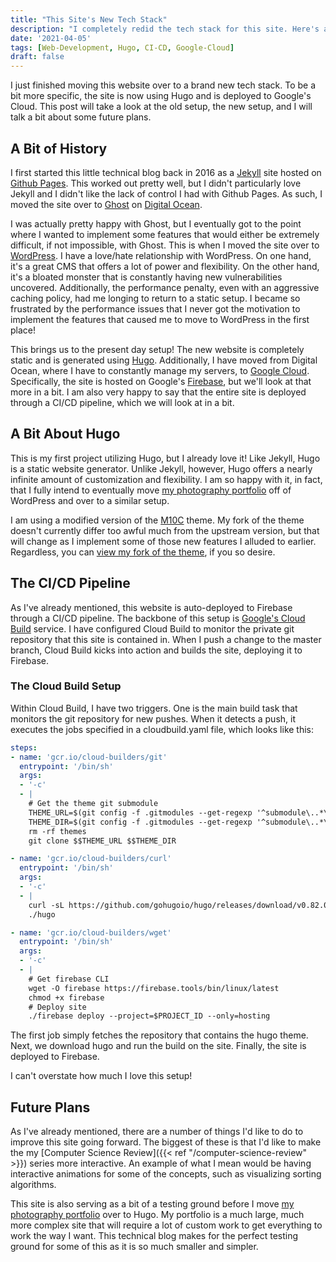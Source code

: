 ```yaml
---
title: "This Site's New Tech Stack"
description: "I completely redid the tech stack for this site. Here's a behind the scenes look at the new setup."
date: '2021-04-05'
tags: [Web-Development, Hugo, CI-CD, Google-Cloud]
draft: false
---
```


I just finished moving this website over to a brand new tech stack. To be a bit more specific, the site is now using Hugo and is deployed to Google's Cloud. This post will take a look at the old setup, the new setup, and I will talk a bit about some future plans.

## A Bit of History

I first started this little technical blog back in 2016 as a [Jekyll](https://jekyllrb.com/) site hosted on [Github Pages](https://pages.github.com/). This worked out pretty well, but I didn't particularly love Jekyll and I didn't like the lack of control I had with Github Pages. As such, I moved the site over to [Ghost](https://ghost.org/) on [Digital Ocean](https://www.digitalocean.com/). 

I was actually pretty happy with Ghost, but I eventually got to the point where I wanted to implement some features that would either be extremely difficult, if not impossible, with Ghost. This is when I moved the site over to [WordPress](https://wordpress.org/). I have a love/hate relationship with WordPress. On one hand, it's a great CMS that offers a lot of power and flexibility. On the other hand, it's a bloated monster that is constantly having new vulnerabilities uncovered. Additionally, the performance penalty, even with an aggressive caching policy, had me longing to return to a static setup. I became so frustrated by the performance issues that I never got the motivation to implement the features that caused me to move to WordPress in the first place!

This brings us to the present day setup! The new website is completely static and is generated using [Hugo](https://gohugo.io/). Additionally, I have moved from Digital Ocean, where I have to constantly manage my servers, to [Google Cloud](https://cloud.google.com/). Specifically, the site is hosted on Google's [Firebase](https://firebase.google.com/), but we'll look at that more in a bit. I am also very happy to say that the entire site is deployed through a CI/CD pipeline, which we will look at in a bit. 

## A Bit About Hugo

This is my first project utilizing Hugo, but I already love it! Like Jekyll, Hugo is a static website generator. Unlike Jekyll, however, Hugo offers a nearly infinite amount of customization and flexibility. I am so happy with it, in fact, that I fully intend to eventually move [my photography portfolio](https://serialphotog.com) off of WordPress and over to a similar setup. 

I am using a modified version of the [M10C](https://github.com/vaga/hugo-theme-m10c) theme. My fork of the theme doesn't currently differ too awful much from the upstream version, but that will change as I implement some of those new features I alluded to earlier. Regardless, you can [view my fork of the theme](https://github.com/serialphotog/hugo-theme-m10c), if you so desire. 

## The CI/CD Pipeline

As I've already mentioned, this website is auto-deployed to Firebase through a CI/CD pipeline. The backbone of this setup is [Google's Cloud Build](https://cloud.google.com/build) service. I have configured Cloud Build to monitor the private git repository that this site is contained in. When I push a change to the master branch, Cloud Build kicks into action and builds the site, deploying it to Firebase.

### The Cloud Build Setup

Within Cloud Build, I have two triggers. One is the main build task that monitors the git repository for new pushes. When it detects a push, it executes the jobs specified in a cloudbuild.yaml file, which looks like this:

```yaml
steps:
- name: 'gcr.io/cloud-builders/git'
  entrypoint: '/bin/sh'
  args:
  - '-c'
  - |
    # Get the theme git submodule
    THEME_URL=$(git config -f .gitmodules --get-regexp '^submodule\..*\.url$' | awk '{ print $2 }')
    THEME_DIR=$(git config -f .gitmodules --get-regexp '^submodule\..*\.path$' | awk '{ print $2 }')
    rm -rf themes
    git clone $$THEME_URL $$THEME_DIR

- name: 'gcr.io/cloud-builders/curl'
  entrypoint: '/bin/sh'
  args:
  - '-c'
  - |
    curl -sL https://github.com/gohugoio/hugo/releases/download/v0.82.0/hugo_extended_0.82.0_Linux-64bit.tar.gz | tar -zxv
    ./hugo

- name: 'gcr.io/cloud-builders/wget'
  entrypoint: '/bin/sh'
  args:
  - '-c'
  - |
    # Get firebase CLI
    wget -O firebase https://firebase.tools/bin/linux/latest
    chmod +x firebase
    # Deploy site
    ./firebase deploy --project=$PROJECT_ID --only=hosting
```

The first job simply fetches the repository that contains the hugo theme. Next, we download hugo and run the build on the site. Finally, the site is deployed to Firebase.

I can't overstate how much I love this setup!

## Future Plans

As I've already mentioned, there are a number of things I'd like to do to improve this site going forward. The biggest of these is that I'd like to make the my [Computer Science Review]({{< ref "/computer-science-review" >}}) series more interactive. An example of what I mean would be having interactive animations for some of the concepts, such as visualizing sorting algorithms. 

This site is also serving as a bit of a testing ground before I move [my photography portfolio](https://serialphotog.com) over to Hugo. My portfolio is a much large, much more complex site that will require a lot of custom work to get everything to work the way I want. This technical blog makes for the perfect testing ground for some of this as it is so much smaller and simpler. 